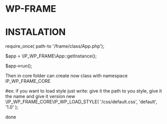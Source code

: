 # WP-FRAME
# INSTALATION
require_once( path-to '/frame/class/App.php');

$app = \IP_WP_FRAME\App::getInstance();

$app->run();

Then in core folder can create now class with namespace IP_WP_FRAME_CORE

#ex:
if you want to load style just write:
give it the path to you style, give it the name and give it version
new \IP_WP_FRAME_CORE\IP_WP_LOAD_STYLE( '/css/default.css', 'default', '1.0' );

done
